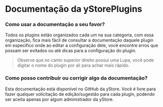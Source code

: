 # Documentação da yStorePlugins

### Como usar a documentação a seu favor?
Todos os plugins estão organizados cada um na sua categoria, com essa organização, fica mais fácil de consultar a documentação daquele plugin em específico onde ao editar a configuração dele, você encontre erros que possam ser evitados ou até dicas para a configuração do plugin.

> Observe que no canto superior direito possui uma Lupa, você pode digitar o nome do plugin por ali para achar mais rápido.

### Como posso contribuir ou corrigir algo da documentação?
Esta documentação está disponível no GitHub da yStore. Você é livre para fazer qualquer solicitação de edição/sugestão para cada plugin, podendo ser aceita apenas por algum administrador da yStore. 

<seealso style="cards">
    <category ref="wrs">
        <a href="rankup.md"/>
        <a href="factions.md"/>
        <a href="management.md"/>
        <a href="utility.md"/>
        <a href="addons.md"/>
        <a href="discord.md"/>
    </category>
</seealso>